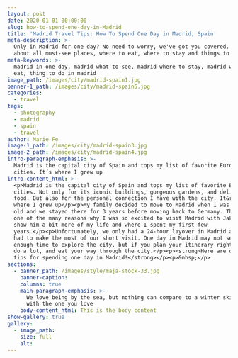 ```yaml
---
layout: post
date: 2020-01-01 00:00:00
slug: how-to-spend-one-day-in-Madrid
title: 'Madrid Travel Tips: How To Spend One Day in Madrid, Spain'
meta-description: >-
  Only in Madrid for one day? No need to worry, we've got you covered. Read
  about all must-see places, where to eat, where to stay and things to do.
meta-keywords: >-
  madrid in one day, madrid what to see, madrid where to stay, madrid what to
  eat, thing to do in madrid
image_path: /images/city/madrid-spain1.jpg
banner-1_path: /images/city/madrid-spain5.jpg
categories:
  - travel
tags:
  - photography
  - madrid
  - spain
  - travel
author: Marie Fe
image-1_path: /images/city/madrid-spain3.jpg
image-2_path: /images/city/madrid-spain4.jpg
intro-paragraph-emphasis: >-
  Madrid is the capital city of Spain and tops my list of favorite European
  cities. It’s where I grew up
intro-content_html: >-
  <p>Madrid is the capital city of Spain and tops my list of favorite European
  cities. Not only for its iconic buildings, gorgeous gardens, and delicious
  food. But also for the personal connection I have with the city. It&rsquo;s
  where I grew up</p><p>My family decided to move to Madrid when I was 3 weeks
  old and we stayed there for 3 years before moving back to Germany. This was
  one of the many reasons why I was so excited to visit Madrid with Jake - To
  show him a bit more of my life and where I spent my first few
  years.</p><p>Unfortunately, we only had a 24-hour layover in Madrid and so we
  had to make the most of our short visit. One day in Madrid may not seem like
  enough time to explore the city, but if you plan your itinerary right, you can
  do a lot, and eat your way through the city.</p><p><strong>Here are our travel
  tips for spending one day in Madrid!</strong></p><p>&nbsp;</p>
sections:
  - banner_path: /images/style/maja-stock-33.jpg
    banner-caption:
    columns: true
    main-paragraph-emphasis: >-
      We love being by the sea, but nothing can compare to a winter ski trip
      with the one you love
    body-content_html: This is the body content
show-gallery: true
gallery:
  - image_path:
    size: full
    alt:
---
```


